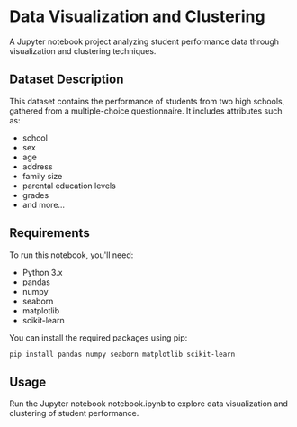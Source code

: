 # Data Visualization and Clustering

A Jupyter notebook project analyzing student performance data through visualization and clustering techniques.

## Dataset Description
This dataset contains the performance of students from two high schools, gathered from a multiple-choice questionnaire. It includes attributes such as:

- school
- sex
- age
- address
- family size
- parental education levels
- grades
- and more...

## Requirements
To run this notebook, you'll need:
- Python 3.x
- pandas
- numpy
- seaborn
- matplotlib
- scikit-learn

You can install the required packages using pip:
```bash
pip install pandas numpy seaborn matplotlib scikit-learn
```

## Usage
Run the Jupyter notebook notebook.ipynb to explore data visualization and clustering of student performance.
